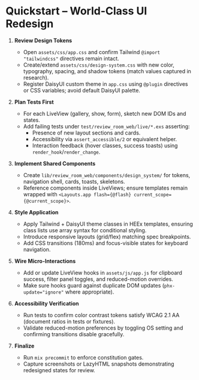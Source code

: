 # Quickstart – World-Class UI Redesign

1. **Review Design Tokens**
   - Open `assets/css/app.css` and confirm Tailwind `@import "tailwindcss"` directives remain intact.
   - Create/extend `assets/css/design-system.css` with new color, typography, spacing, and shadow tokens (match values captured in research).
   - Register DaisyUI custom theme in `app.css` using `@plugin` directives or CSS variables; avoid default DaisyUI palette.

2. **Plan Tests First**
   - For each LiveView (gallery, show, form), sketch new DOM IDs and states.
   - Add failing tests under `test/review_room_web/live/*.exs` asserting:
     - Presence of new layout sections and cards.
     - Accessibility via `assert_accessible/2` or equivalent helper.
     - Interaction feedback (hover classes, success toasts) using `render_hook`/`render_change`.

3. **Implement Shared Components**
   - Create `lib/review_room_web/components/design_system/` for tokens, navigation shell, cards, toasts, skeletons.
   - Reference components inside LiveViews; ensure templates remain wrapped with `<Layouts.app flash={@flash} current_scope={@current_scope}>`.

4. **Style Application**
   - Apply Tailwind + DaisyUI theme classes in HEEx templates, ensuring class lists use array syntax for conditional styling.
   - Introduce responsive layouts (grid/flex) matching spec breakpoints.
   - Add CSS transitions (180ms) and focus-visible states for keyboard navigation.

5. **Wire Micro-Interactions**
   - Add or update LiveView hooks in `assets/js/app.js` for clipboard success, filter panel toggles, and reduced-motion overrides.
   - Make sure hooks guard against duplicate DOM updates (`phx-update="ignore"` where appropriate).

6. **Accessibility Verification**
   - Run tests to confirm color contrast tokens satisfy WCAG 2.1 AA (document ratios in tests or fixtures).
   - Validate reduced-motion preferences by toggling OS setting and confirming transitions disable gracefully.

7. **Finalize**
   - Run `mix precommit` to enforce constitution gates.
   - Capture screenshots or LazyHTML snapshots demonstrating redesigned states for review.
